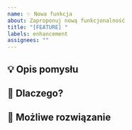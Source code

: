 ```yaml
---
name: ✨ Nowa funkcja
about: Zaproponuj nową funkcjonalność
title: "[FEATURE] "
labels: enhancement
assignees: ""
---
```


## 💡 Opis pomysłu

<!-- Opisz czego potrzebujesz -->

## 🎯 Dlaczego?

<!-- Czemu to ważne -->

## 🔧 Możliwe rozwiązanie

<!-- Jeśli masz propozycję implementacji -->
